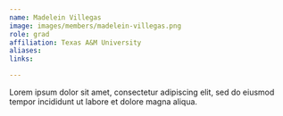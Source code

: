```yaml
---
name: Madelein Villegas
image: images/members/madelein-villegas.png
role: grad
affiliation: Texas A&M University
aliases:
links:

---
```


Lorem ipsum dolor sit amet, consectetur adipiscing elit, sed do eiusmod tempor incididunt ut labore et dolore magna aliqua.
